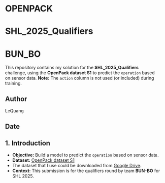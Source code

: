 # OPENPACK

# SHL_2025_Qualifiers
# BUN_BO
This repository contains my solution for the **SHL_2025_Qualifiers** challenge, using the **OpenPack dataset S1** to predict the `operation` based on sensor data. **Note:** The `action` column is not used (or included) during training.

## Author
LeQuang

## Date


## 1. Introduction

- **Objective:** Build a model to predict the `operation` based on sensor data.
- **Dataset:** [OpenPack dataset S1](https://open-pack.github.io/)
- 
  The dataset that I use could be downloaded from [Google Drive](https://drive.google.com/drive/folders/1ggI8l9kTc2OMauQ_qNFQ_hQTC2fRJ9xc?usp=sharing).
- **Context:** This submission is for the qualifiers round by team **BUN-BO** for SHL 2025.
